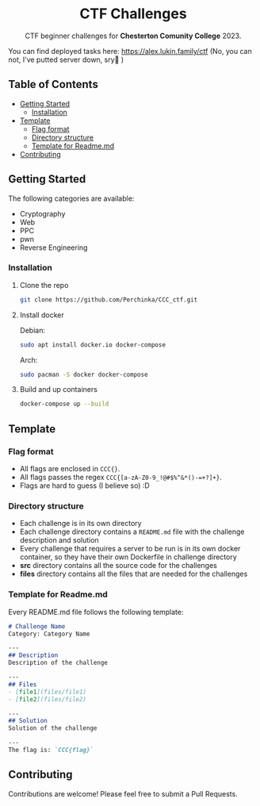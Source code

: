   <h1 align="center">CTF Challenges</h1>

<p align="center">CTF beginner challenges for <b>Chesterton Comunity College</b> 2023.</p>

You can find deployed tasks here: https://alex.lukin.family/ctf (No, you can not, I've putted server down, sry🥲 )

## Table of Contents

- [Getting Started](#getting-started)
    - [Installation](#installation)
- [Template](#template)
  - [Flag format](#flag-format)
  - [Directory structure](#directory-structure)
  - [Template for Readme.md](#template-for-readmemd)
- [Contributing](#contributing)

## Getting Started

The following categories are available:

- Cryptography
- Web
- PPC
- pwn
- Reverse Engineering



### Installation

1. Clone the repo
   ```sh
   git clone https://github.com/Perchinka/CCC_ctf.git
   ```

2. Install docker
    
    Debian:
    ```sh
    sudo apt install docker.io docker-compose
    ```
    Arch:
    ```sh
    sudo pacman -S docker docker-compose
    ```

3. Build and up containers
    ```sh
    docker-compose up --build
    ```

## Template
### Flag format

- All flags are enclosed in `CCC{}`.
- All flags passes the regex `CCC{[a-zA-Z0-9_!@#$%^&*()-=+?]+}`.
- Flags are hard to guess (I believe so) :D

### Directory structure

- Each challenge is in its own directory
- Each challenge directory contains a `README.md` file with the challenge description and solution
- Every challenge that requires a server to be run is in its own docker container, so they have their own Dockerfile in challenge directory
- **src** directory contains all the source code for the challenges
- **files** directory contains all the files that are needed for the challenges

### Template for Readme.md

Every README.md file follows the following template:

```markdown
# Challenge Name
Category: Category Name

---
## Description
Description of the challenge

---
## Files
- [file1](files/file1)
- [file2](files/file2)

---
## Solution
Solution of the challenge

---
The flag is: `CCC{flag}`
```

## Contributing

Contributions are welcome! Please feel free to submit a Pull Requests.
